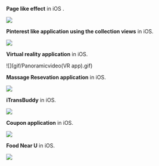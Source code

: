 

**Page like effect** in  iOS .

![](gif/1231.gif) 







**Pinterest like application using the collection views** in iOS.



![](gif/FutureUpdates.gif)









**Virtual reality application** in iOS.

![](gif/Panoramicvideo(VR app).gif)




**Massage Resevation application** in iOS.

![](gif/resevationApplication.gif)






**iTransBuddy** in iOS.

![](gif/3.gif)





**Coupon application** in iOS.

![](gif/Coupnapplication.gif)







**Food Near U** in iOS.

![](gif/foodNearYou.gif)









